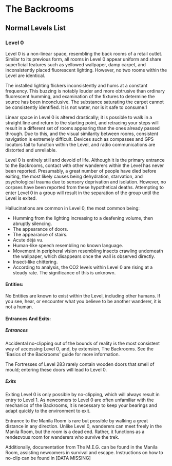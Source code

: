 # The Backrooms

## Normal Levels List

### Level 0 

Level 0 is a non-linear space, resembling the back rooms of a retail outlet. Similar to its previous form, all rooms in Level 0 appear uniform and share superficial features such as yellowed wallpaper, damp carpet, and inconsistently placed fluorescent lighting. However, no two rooms within the Level are identical.

The installed lighting flickers inconsistently and hums at a constant frequency. This buzzing is notably louder and more obtrusive than ordinary fluorescent humming, and examination of the fixtures to determine the source has been inconclusive. The substance saturating the carpet cannot be consistently identified. It is not water, nor is it safe to consume.1

Linear space in Level 0 is altered drastically; it is possible to walk in a straight line and return to the starting point, and retracing your steps will result in a different set of rooms appearing than the ones already passed through. Due to this, and the visual similarity between rooms, consistent navigation is extremely difficult. Devices such as compasses and GPS locators fail to function within the Level, and radio communications are distorted and unreliable.

Level 0 is entirely still and devoid of life. Although it is the primary entrance to the Backrooms, contact with other wanderers within the Level has never been reported. Presumably, a great number of people have died before exiting, the most likely causes being dehydration, starvation, and psychological trauma due to sensory deprivation and isolation. However, no corpses have been reported from these hypothetical deaths. Attempting to enter Level 0 in a group will result in the separation of the group until the Level is exited.

Hallucinations are common in Level 0, the most common being:
- Humming from the lighting increasing to a deafening volume, then abruptly silencing.
- The appearance of doors.
- The appearance of stairs.
- Acute déjà vu.
- Human-like speech resembling no known language.
- Movement in peripheral vision resembling insects crawling underneath the wallpaper, which disappears once the wall is observed directly.
- Insect-like chittering.
- According to analysis, the CO2 levels within Level 0 are rising at a steady rate. The significance of this is unknown.

#### Entities:
No Entities are known to exist within the Level, including other humans. If you see, hear, or encounter what you believe to be another wanderer, it is not a human.

#### Entrances And Exits:
##### Entrances
Accidental no-clipping out of the bounds of reality is the most consistent way of accessing Level 0, and, by extension, The Backrooms. See the 'Basics of the Backrooms' guide for more information.

The Fortresses of Level 283 rarely contain wooden doors that smell of mould; entering these doors will lead to Level 0.

##### Exits
Exiting Level 0 is only possible by no-clipping, which will always result in entry to Level 1. As newcomers to Level 0 are often unfamiliar with the mechanics of the Backrooms, it is necessary to keep your bearings and adapt quickly to the environment to exit.

Entrance to the Manila Room is rare but possible by walking a great distance in any direction. Unlike Level 0, wanderers can meet freely in the Manila Room, but the room is a dead end. Rather, it functions as a rendezvous room for wanderers who survive the trek.

Additionally, documentation from The M.E.G. can be found in the Manila Room, assisting newcomers in survival and escape. Instructions on how to no-clip can be found in [DATA MISSING]
 
